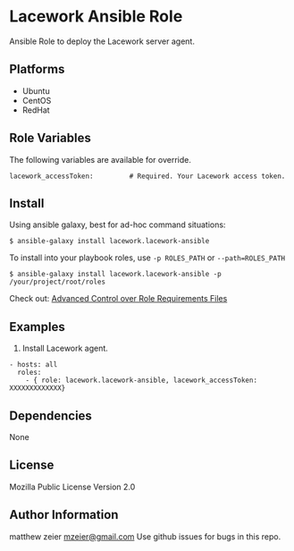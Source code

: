 Lacework Ansible Role
=========

Ansible Role to deploy the Lacework server agent.

Platforms
---------

* Ubuntu
* CentOS
* RedHat

Role Variables
--------------
The following variables are available for override.

```
lacework_accessToken:         # Required. Your Lacework access token.
```

Install
----------------
Using ansible galaxy, best for ad-hoc command situations:

    $ ansible-galaxy install lacework.lacework-ansible

To install into your playbook roles, use `-p ROLES_PATH` or `--path=ROLES_PATH`

    $ ansible-galaxy install lacework.lacework-ansible -p /your/project/root/roles

Check out: [Advanced Control over Role Requirements Files](http://docs.ansible.com/galaxy.html#advanced-control-over-role-requirements-files)


Examples
----------------
1) Install Lacework agent.
```
- hosts: all
  roles:
    - { role: lacework.lacework-ansible, lacework_accessToken: XXXXXXXXXXXXX}
```

Dependencies
------------

None

License
-------

Mozilla Public License Version 2.0

Author Information
------------------
matthew zeier <mzeier@gmail.com>
Use github issues for bugs in this repo.

